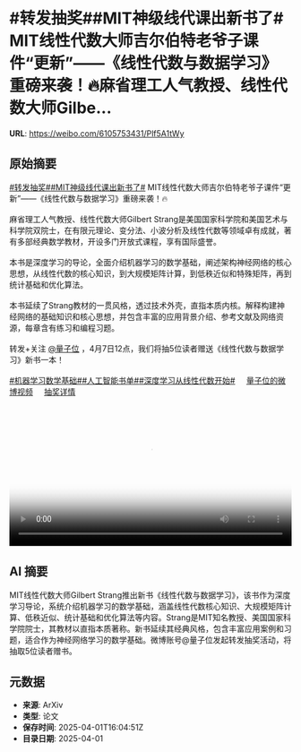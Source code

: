 # #转发抽奖##MIT神级线代课出新书了# MIT线性代数大师吉尔伯特老爷子课件“更新”——《线性代数与数据学习》重磅来袭！🔥麻省理工人气教授、线性代数大师Gilbe...

**URL**: https://weibo.com/6105753431/Plf5A1tWy

## 原始摘要

<a href="https://m.weibo.cn/search?containerid=231522type%3D1%26t%3D10%26q%3D%23%E8%BD%AC%E5%8F%91%E6%8A%BD%E5%A5%96%23&amp;isnewpage=1" data-hide=""><span class="surl-text">#转发抽奖#</span></a><a href="https://m.weibo.cn/search?containerid=231522type%3D1%26t%3D10%26q%3D%23MIT%E7%A5%9E%E7%BA%A7%E7%BA%BF%E4%BB%A3%E8%AF%BE%E5%87%BA%E6%96%B0%E4%B9%A6%E4%BA%86%23&amp;extparam=%23MIT%E7%A5%9E%E7%BA%A7%E7%BA%BF%E4%BB%A3%E8%AF%BE%E5%87%BA%E6%96%B0%E4%B9%A6%E4%BA%86%23" data-hide=""><span class="surl-text">#MIT神级线代课出新书了#</span></a> MIT线性代数大师吉尔伯特老爷子课件“更新”——《线性代数与数据学习》重磅来袭！🔥<br><br>麻省理工人气教授、线性代数大师Gilbert Strang是美国国家科学院和美国艺术与科学院双院士，在有限元理论、变分法、小波分析及线性代数等领域卓有成就，著有多部经典数学教材，开设多门开放式课程，享有国际盛誉。<br><br>本书是深度学习的导论，全面介绍机器学习的数学基础，阐述架构神经网络的核心思想，从线性代数的核心知识，到大规模矩阵计算，到低秩近似和特殊矩阵，再到统计基础和优化算法。<br><br>本书延续了Strang教材的一贯风格，透过技术外壳，直指本质内核。解释构建神经网络的基础知识和核心思想，并包含丰富的应用背景介绍、参考文献及网络资源，每章含有练习和编程习题。<br><br>转发+关注 <a href="https://weibo.com/n/%E9%87%8F%E5%AD%90%E4%BD%8D">@量子位</a> ，4月7日12点，我们将抽5位读者赠送《线性代数与数据学习》新书一本！<br><br><a href="https://m.weibo.cn/search?containerid=231522type%3D1%26t%3D10%26q%3D%23%E6%9C%BA%E5%99%A8%E5%AD%A6%E4%B9%A0%E6%95%B0%E5%AD%A6%E5%9F%BA%E7%A1%80%23&amp;extparam=%23%E6%9C%BA%E5%99%A8%E5%AD%A6%E4%B9%A0%E6%95%B0%E5%AD%A6%E5%9F%BA%E7%A1%80%23" data-hide=""><span class="surl-text">#机器学习数学基础#</span></a><a href="https://m.weibo.cn/search?containerid=231522type%3D1%26t%3D10%26q%3D%23%E4%BA%BA%E5%B7%A5%E6%99%BA%E8%83%BD%E4%B9%A6%E5%8D%95%23&amp;extparam=%23%E4%BA%BA%E5%B7%A5%E6%99%BA%E8%83%BD%E4%B9%A6%E5%8D%95%23" data-hide=""><span class="surl-text">#人工智能书单#</span></a><a href="https://m.weibo.cn/search?containerid=231522type%3D1%26t%3D10%26q%3D%23%E6%B7%B1%E5%BA%A6%E5%AD%A6%E4%B9%A0%E4%BB%8E%E7%BA%BF%E6%80%A7%E4%BB%A3%E6%95%B0%E5%BC%80%E5%A7%8B%23&amp;extparam=%23%E6%B7%B1%E5%BA%A6%E5%AD%A6%E4%B9%A0%E4%BB%8E%E7%BA%BF%E6%80%A7%E4%BB%A3%E6%95%B0%E5%BC%80%E5%A7%8B%23" data-hide=""><span class="surl-text">#深度学习从线性代数开始#</span></a> <a href="https://video.weibo.com/show?fid=1034:5150628306157606" data-hide=""><span class="url-icon"><img style="width: 1rem;height: 1rem" src="https://h5.sinaimg.cn/upload/2015/09/25/3/timeline_card_small_video_default.png" referrerpolicy="no-referrer"></span><span class="surl-text">量子位的微博视频</span></a> <a href="https://lottery.media.weibo.com/lottery/h5/history/list?mid=5150628940353434" data-hide=""><span class="url-icon"><img style="width: 1rem;height: 1rem" src="https://h5.sinaimg.cn/upload/2015/09/25/3/timeline_card_small_web_default.png" referrerpolicy="no-referrer"></span><span class="surl-text">抽奖详情</span></a><br clear="both"><div style="clear: both"></div><video controls="controls" poster="https://tvax3.sinaimg.cn/orj480/006Fd7o3gy1i01als1kn1j30u01hc0zu.jpg" style="width: 100%"><source src="https://f.video.weibocdn.com/o0/GNddUguvlx08n89d5Aqs01041200g4KC0E010.mp4?label=mp4_720p&amp;template=720x1280.24.0&amp;ori=0&amp;ps=1CwnkDw1GXwCQx&amp;Expires=1743527014&amp;ssig=GkQOU0n6%2Bi&amp;KID=unistore,video"><source src="https://f.video.weibocdn.com/o0/Oq81aXtalx08n89cVnYk010412009uVR0E010.mp4?label=mp4_hd&amp;template=540x960.24.0&amp;ori=0&amp;ps=1CwnkDw1GXwCQx&amp;Expires=1743527014&amp;ssig=qo2WuaU5ny&amp;KID=unistore,video"><source src="https://f.video.weibocdn.com/o0/MstAWFTulx08n89cDJsA010412004VRc0E010.mp4?label=mp4_ld&amp;template=360x640.24.0&amp;ori=0&amp;ps=1CwnkDw1GXwCQx&amp;Expires=1743527014&amp;ssig=4E2dP%2BYlEk&amp;KID=unistore,video"><p>视频无法显示，请前往<a href="https://video.weibo.com/show?fid=1034%3A5150628306157606" target="_blank" rel="noopener noreferrer">微博视频</a>观看。</p></video>

## AI 摘要

MIT线性代数大师Gilbert Strang推出新书《线性代数与数据学习》，该书作为深度学习导论，系统介绍机器学习的数学基础，涵盖线性代数核心知识、大规模矩阵计算、低秩近似、统计基础和优化算法等内容。Strang是MIT知名教授、美国国家科学院院士，其教材以直指本质著称。新书延续其经典风格，包含丰富应用案例和习题，适合作为神经网络学习的数学基础。微博账号@量子位发起转发抽奖活动，将抽取5位读者赠书。

## 元数据

- **来源**: ArXiv
- **类型**: 论文
- **保存时间**: 2025-04-01T16:04:51Z
- **目录日期**: 2025-04-01
